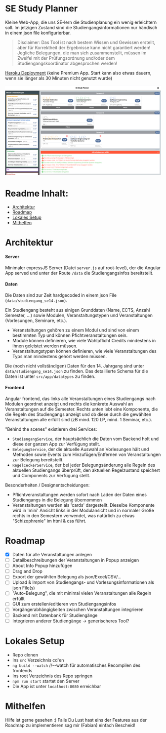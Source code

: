 # SE Study Planner

Kleine Web-App, die uns SE-lern die Studienplanung ein wenig erleichtern soll. Im jetzigen Zustand sind die Studiengangsinformationen nur händisch in einem json file konfigurierbar.

> Disclaimer: Das Tool ist nach bestem Wissen und Gewissen erstellt, aber für Korrektheit der Ergebnisse kann nicht garantiert werden! Jegliche Belegungen, die man sich zusammenstellt, müssen im Zweifel mit der Prüfungsordnung und/oder dem Studiengangskoordinator abgesprochen werden!

[Heroku Deployment](https://se-study-planner.herokuapp.com/) (keine Premium App. Start kann also etwas dauern, wenn sie länger als 30 Minuten nicht genutzt wurde)

![aktueller Screenshot](./images/seStudyPlannerScreenshot.png)

# Readme Inhalt:

- [Architektur](#Architektur)
- [Roadmap](#Roadmap)
- [Lokales Setup](#Lokales-Setup)
- [Mithelfen](#Mithelfen)

# Architektur

#### Server

Minimaler expressJS Server (Datei `server.js` auf root-level), der die Angular App served und unter der Route `/data` die Studiengangsinfos bereitstellt.

#### Daten

Die Daten sind zur Zeit hardgecoded in einem json File (`data/studiengang_se14.json`).

Ein Studiengang besteht aus einigen Grunddaten (Name, ECTS, Anzahl Semester, ...) sowie Modulen, Veranstaltungstypen und Veranstaltungen (Vorlesungen, Seminare, etc.).

- Veranstaltungen gehören zu einem Modul und sind von einem bestimmten Typ und können Pfichtveranstaltungen sein.
- Module können definieren, wie viele Wahlpflicht Credits mindestens in ihnen geleistet werden müssen.
- Veranstaltungstypen können definieren, wie viele Veranstaltungen des Typs man mindestens gehört werden müssen.

Die (noch nicht vollständigen) Daten für den 14. Jahrgang sind unter `data/studiengang_se14.json` zu finden. Das detaillierte Schema für die Daten ist unter `src/app/datatypes` zu finden.

#### Frontend

Angular frontend, das links alle Veranstaltungen eines Studiengangs nach Modulen geordnet anzeigt und rechts die konkrete Auswahl an Veranstaltungen auf die Semester. Rechts unten lebt eine Komponente, die die Regeln des Studiengangs anzeigt und ob diese durch die gewählten Veranstaltungen alle erfüllt sind (zB mind. 120 LP, mind. 1 Seminar, etc.).

"Behind the scenes" existieren drei Services:

- `StudiengangService`, der hauptsächlich die Daten vom Backend holt und diese der ganzen App zur Verfügung stellt.
- `BelegungService`, der die aktuelle Auswahl an Vorlesungen hält und Methoden sowie Events zum Hinzufügen/Entfernen von Veranstaltungen zur Belegung bereitstellt.
- `RegelCeckerService`, der bei jeder Belegungsänderung alle Regeln des aktuellen Studiengangs überprüft, den aktuellen Regelzustand speichert und Components zur Verfügung stellt.

Besonderheiten / Designentscheidungen:

- Pflichtveranstaltungen werden sofort nach Laden der Daten eines Studiengangs in die Belegung übernommen
- Veranstaltungen werden als 'cards' dargestellt. Dieselbe Komponente wird in 'mini' Ansicht links in der Modulansicht und in normaler Größe rechts in den Semestern verwendet, was natürlich zu etwas "Schizophrenie" im html & css führt.

# Roadmap

- [x] Daten für alle Veranstaltungen anlegen
- [ ] Detailbeschreibungen der Veranstaltungen in Popup anzeigen
- [ ] About Info Popup hinzufügen
- [ ] Drag and Drop
- [ ] Export der gewählten Belegung als json/Excel/CSV/...
- [ ] Upload & Import von Studiengangs- und Vorlesungsinformationen als json File(s)
- [ ] "Auto-Belegung", die mit minimal vielen Veranstaltungen alle Regeln erfüllt
- [ ] GUI zum erstellen/editieren von Studiengangsinfos
- [ ] Vorgängerabhängigkeiten zwischen Veranstaltungen integrieren
- [ ] Backend mit Datenbank für Studiengänge
- [ ] Integrieren anderer Studiengänge -> generischeres Tool?

# Lokales Setup

- Repo clonen
- Ins `src` Verzeichnis cd'en
- `ng build --watch` //--watch für automatisches Recompilen des frontends
- Ins root Verzeichnis des Repo springen
- `npm run start` startet den Server
- Die App ist unter `localhost:8080` erreichbar

# Mithelfen

Hilfe ist gerne gesehen :) Falls Du Lust hast eins der Features aus der Roadmap zu implementieren sag mir (Fabian) einfach Bescheid!
